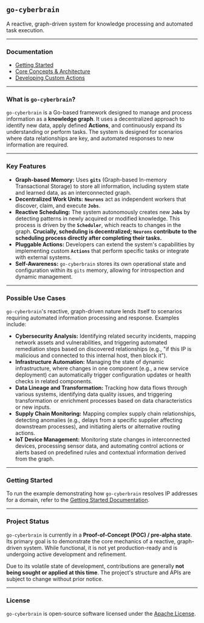 ## `go-cyberbrain`

A reactive, graph-driven system for knowledge processing and automated task execution.

---

### Documentation

* [Getting Started](docs/GETTING_STARTED.md)
* [Core Concepts & Architecture](docs/CONCEPTS.md)
* [Developing Custom Actions](docs/ACTIONS.md)

---

### What is `go-cyberbrain`?

`go-cyberbrain` is a Go-based framework designed to manage and process information as a **knowledge graph**. It uses a decentralized approach to identify new data, apply defined **Actions**, and continuously expand its understanding or perform tasks. The system is designed for scenarios where data relationships are key, and automated responses to new information are required.

---

### Key Features

* **Graph-based Memory:** Uses **`gits`** (Graph-based In-memory Transactional Storage) to store all information, including system state and learned data, as an interconnected graph.
* **Decentralized Work Units:** **`Neurons`** act as independent workers that discover, claim, and execute **`Jobs`**.
* **Reactive Scheduling:** The system autonomously creates new **`Jobs`** by detecting patterns in newly acquired or modified knowledge. This process is driven by the **`Scheduler`**, which reacts to changes in the graph. **Crucially, scheduling is decentralized; `Neurons` contribute to the scheduling process directly after completing their tasks.**
* **Pluggable Actions:** Developers can extend the system's capabilities by implementing custom **`Actions`** that perform specific tasks or integrate with external systems.
* **Self-Awareness:** `go-cyberbrain` stores its own operational state and configuration within its `gits` memory, allowing for introspection and dynamic management.

---

### Possible Use Cases

`go-cyberbrain`'s reactive, graph-driven nature lends itself to scenarios requiring automated information processing and response. Examples include:

* **Cybersecurity Analysis:** Identifying related security incidents, mapping network assets and vulnerabilities, and triggering automated remediation steps based on discovered relationships (e.g., "if this IP is malicious and connected to this internal host, then block it").
* **Infrastructure Automation:** Managing the state of dynamic infrastructure, where changes in one component (e.g., a new service deployment) can automatically trigger configuration updates or health checks in related components.
* **Data Lineage and Transformation:** Tracking how data flows through various systems, identifying data quality issues, and triggering transformation or enrichment processes based on data characteristics or new inputs.
* **Supply Chain Monitoring:** Mapping complex supply chain relationships, detecting anomalies (e.g., delays from a specific supplier affecting downstream processes), and initiating alerts or alternative routing actions.
* **IoT Device Management:** Monitoring state changes in interconnected devices, processing sensor data, and automating control actions or alerts based on predefined rules and contextual information derived from the graph.

---

### Getting Started

To run the example demonstrating how `go-cyberbrain` resolves IP addresses for a domain, refer to the [Getting Started Documentation](docs/GETTING_STARTED.md).

---

### Project Status

`go-cyberbrain` is currently in a **Proof-of-Concept (POC) / pre-alpha state**. Its primary goal is to demonstrate the core mechanics of a reactive, graph-driven system. While functional, it is not yet production-ready and is undergoing active development and refinement.

Due to its volatile state of development, contributions are generally **not being sought or applied at this time**. The project's structure and APIs are subject to change without prior notice.

---

### License

`go-cyberbrain` is open-source software licensed under the [Apache License](LICENSE).